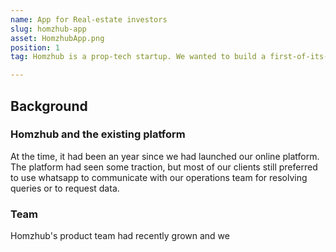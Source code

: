 ```yaml
---
name: App for Real-estate investors
slug: homzhub-app
asset: HomzhubApp.png
position: 1
tag: Homzhub is a prop-tech startup. We wanted to build a first-of-its-kind application that real estate investors and property managers can use. 

---
```


## Background

### Homzhub and the existing platform

At the time, it had been an year since we had launched our online platform. The platform had seen some traction, but most of our clients still preferred to use whatsapp to communicate with our operations team for resolving queries or to request data. 

### Team
Homzhub's product team had recently grown and we 
